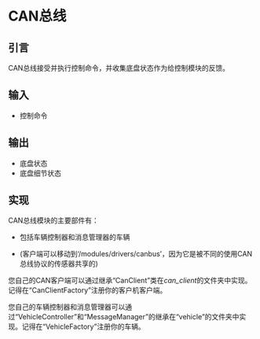 # CAN总线

## 引言
CAN总线接受并执行控制命令，并收集底盘状态作为给控制模块的反馈。

## 输入
* 控制命令

## 输出
* 底盘状态
* 底盘细节状态

## 实现
CAN总线模块的主要部件有：
* 包括车辆控制器和消息管理器的车辆

* (客户端可以移动到‘/modules/drivers/canbus’，因为它是被不同的使用CAN总线协议的传感器共享的)

您自己的CAN客户端可以通过继承“CanClient”类在*can_client*的文件夹中实现。记得在“CanClientFactory”注册你的客户机客户端。

您自己的车辆控制器和消息管理器可以通过“VehicleController”和“MessageManager”的继承在“vehicle”的文件夹中实现。记得在“VehicleFactory”注册你的车辆。
